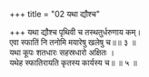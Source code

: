 +++
title = "02 यथा द्यौश्च"

+++
यथा द्यौश्च पृथिवी च तस्थतुर्धरुणाय कम्।  
एवा स्फातिं नि तनोमि मयारेषु खलेषु च॥॥ ३ ॥  
यथा कूपः शतधारः सहस्रधारो अक्षितः ।  
यथेह स्फातिरायति कृतस्य कार्यस्य च॥ ॥ ५ ॥